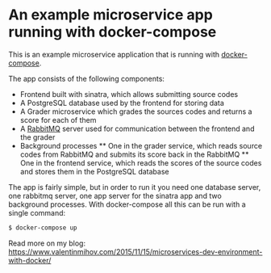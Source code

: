 # An example microservice app running with docker-compose

This is an example microservice application that is running with [docker-compose](https://docs.docker.com/compose/).

The app consists of the following components:
* Frontend built with sinatra, which allows submitting source codes
* A PostgreSQL database used by the frontend for storing data
* A Grader microservice which grades the sources codes and returns a score for each of them
* A [RabbitMQ](https://www.rabbitmq.com/) server used for communication between the frontend and the grader
* Background processes
  ** One in the grader service, which reads source codes from RabbitMQ and submits its score back in the RabbitMQ
  ** One in the frontend service, which reads the scores of the source codes and stores them in the PostgreSQL database
  
The app is fairly simple, but in order to run it you need one database server, one rabbitmq server, one app server for the sinatra app and two background processes. With docker-compose all this can be run with a single command:

```bash
$ docker-compose up
```
  
Read more on my blog: https://www.valentinmihov.com/2015/11/15/microservices-dev-environment-with-docker/
